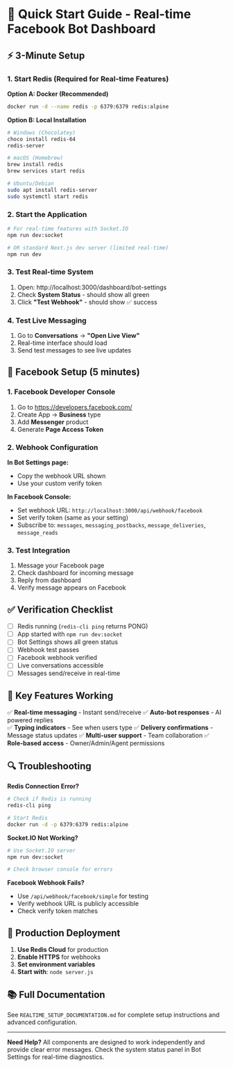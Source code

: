 # 🚀 Quick Start Guide - Real-time Facebook Bot Dashboard

## ⚡ 3-Minute Setup

### 1. Start Redis (Required for Real-time Features)

**Option A: Docker (Recommended)**

```bash
docker run -d --name redis -p 6379:6379 redis:alpine
```

**Option B: Local Installation**

```bash
# Windows (Chocolatey)
choco install redis-64
redis-server

# macOS (Homebrew)
brew install redis
brew services start redis

# Ubuntu/Debian
sudo apt install redis-server
sudo systemctl start redis
```

### 2. Start the Application

```bash
# For real-time features with Socket.IO
npm run dev:socket

# OR standard Next.js dev server (limited real-time)
npm run dev
```

### 3. Test Real-time System

1. Open: http://localhost:3000/dashboard/bot-settings
2. Check **System Status** - should show all green
3. Click **"Test Webhook"** - should show ✅ success

### 4. Test Live Messaging

1. Go to **Conversations** → **"Open Live View"**
2. Real-time interface should load
3. Send test messages to see live updates

## 🔧 Facebook Setup (5 minutes)

### 1. Facebook Developer Console

1. Go to https://developers.facebook.com/
2. Create App → **Business** type
3. Add **Messenger** product
4. Generate **Page Access Token**

### 2. Webhook Configuration

**In Bot Settings page:**

- Copy the webhook URL shown
- Use your custom verify token

**In Facebook Console:**

- Set webhook URL: `http://localhost:3000/api/webhook/facebook`
- Set verify token (same as your setting)
- Subscribe to: `messages`, `messaging_postbacks`, `message_deliveries`, `message_reads`

### 3. Test Integration

1. Message your Facebook page
2. Check dashboard for incoming message
3. Reply from dashboard
4. Verify message appears on Facebook

## ✅ Verification Checklist

- [ ] Redis running (`redis-cli ping` returns PONG)
- [ ] App started with `npm run dev:socket`
- [ ] Bot Settings shows all green status
- [ ] Webhook test passes
- [ ] Facebook webhook verified
- [ ] Live conversations accessible
- [ ] Messages send/receive in real-time

## 🎯 Key Features Working

✅ **Real-time messaging** - Instant send/receive
✅ **Auto-bot responses** - AI powered replies  
✅ **Typing indicators** - See when users type
✅ **Delivery confirmations** - Message status updates
✅ **Multi-user support** - Team collaboration
✅ **Role-based access** - Owner/Admin/Agent permissions

## 🔍 Troubleshooting

**Redis Connection Error?**

```bash
# Check if Redis is running
redis-cli ping

# Start Redis
docker run -d -p 6379:6379 redis:alpine
```

**Socket.IO Not Working?**

```bash
# Use Socket.IO server
npm run dev:socket

# Check browser console for errors
```

**Facebook Webhook Fails?**

- Use `/api/webhook/facebook/simple` for testing
- Verify webhook URL is publicly accessible
- Check verify token matches

## 🚀 Production Deployment

1. **Use Redis Cloud** for production
2. **Enable HTTPS** for webhooks
3. **Set environment variables**
4. **Start with**: `node server.js`

## 📚 Full Documentation

See `REALTIME_SETUP_DOCUMENTATION.md` for complete setup instructions and advanced configuration.

---

**Need Help?** All components are designed to work independently and provide clear error messages. Check the system status panel in Bot Settings for real-time diagnostics.
